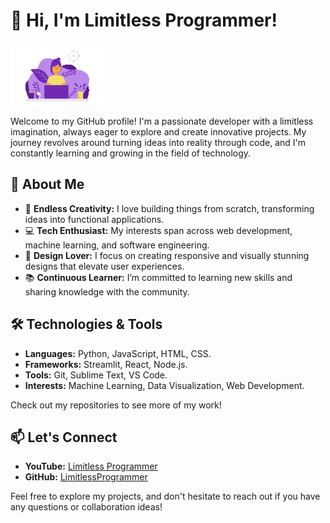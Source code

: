 # 👋 Hi, I'm Limitless Programmer!

![Lottie Animation](https://github.com/LimitlessProgrammer/LimitlessProgrammer/blob/main/anime.gif)

Welcome to my GitHub profile! I'm a passionate developer with a limitless imagination, always eager to explore and create innovative projects. My journey revolves around turning ideas into reality through code, and I'm constantly learning and growing in the field of technology.

## 🚀 About Me

- 🌟 **Endless Creativity:** I love building things from scratch, transforming ideas into functional applications.
- 💻 **Tech Enthusiast:** My interests span across web development, machine learning, and software engineering.
- 🎨 **Design Lover:** I focus on creating responsive and visually stunning designs that elevate user experiences.
- 📚 **Continuous Learner:** I’m committed to learning new skills and sharing knowledge with the community.

## 🛠️ Technologies & Tools

- **Languages:** Python, JavaScript, HTML, CSS.
- **Frameworks:** Streamlit, React, Node.js.
- **Tools:** Git, Sublime Text, VS Code.
- **Interests:** Machine Learning, Data Visualization, Web Development.

Check out my repositories to see more of my work!

## 📫 Let's Connect

- **YouTube:** [Limitless Programmer](https://www.youtube.com/@LimitlessProgrammer)
- **GitHub:** [LimitlessProgrammer](https://github.com/LimitlessProgrammer)

Feel free to explore my projects, and don't hesitate to reach out if you have any questions or collaboration ideas!
